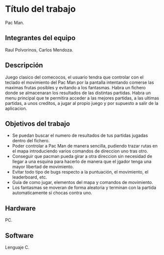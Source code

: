 # Título del trabajo
Pac Man.

## Integrantes del equipo
Raul Polvorinos, Carlos Mendoza.

## Descripción
Juego clasico del comecocos, el usuario tendra que controlar con el teclado el movimiento del Pac Man por la pantalla intentando comerse las maximas frutas posibles y evitando a los fantasmas.
Habra un fichero donde se almacenaran los resultados de las distintas partidas.
Habra un menu principal que te permitira acceder a las mejores partidas, a las ultimas partidas, a unos creditos, a jugar al propio juego y por supuesto a salir de la aplicacion.

## Objetivos del trabajo
- Se puedan buscar el numero de resultados de tus partidas jugadas dentro del fichero.
- Poder controlar a Pac Man de manera sencilla, pudiendo trazar rutas en el mapa introduciendo varios comandos de direccion uno tras otro.
- Conseguir que pacman pueda girar a otra direccion sin necesidad de llegar a una esquina para hacerlo de manera que el jgador tenga una mayor libertad de movimiento.
- Evitar todo tipo de bugs respecto a la puntuación, el movimiento, el leaderboard, etc.
- Guía de como jugar, elementos del mapa y  comandos de movimiento.
- Los fantasmas se moveran de forma aleatoria y terminan con la partida automaticamente si chocas contra uno.

## Hardware
PC.

## Software
Lenguaje C.
